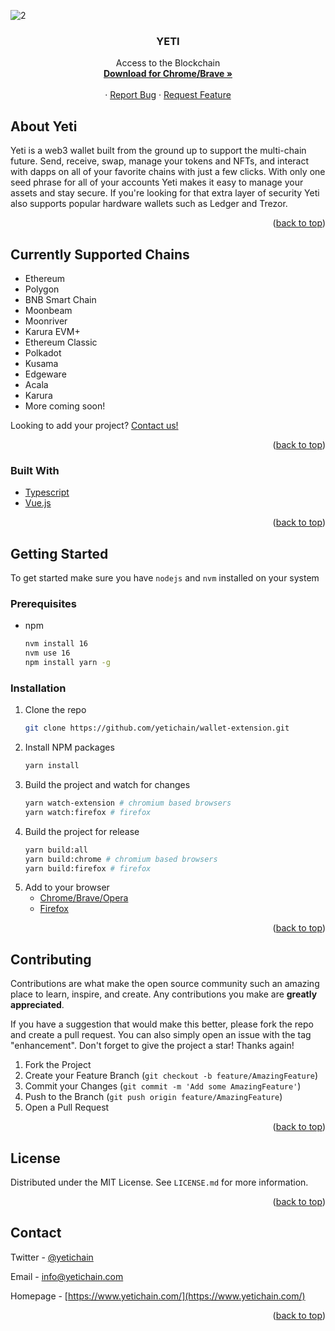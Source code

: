 
![2](https://user-images.githubusercontent.com/118218938/221086651-0be7f6b9-5dd8-4369-b6be-4f7cd877bbda.png)

  <h3 align="center">YETI</h3>

  <p align="center">
    Access to the Blockchain
    <br />
    <a href="https://chrome.google.com/webstore/detail/yeti-web30-decentralised/odpnjmimokcmjgojhnhfcnalnegdjmdn">
      <strong>Download for Chrome/Brave »</strong>
    </a>
    <br />
    <br />
    ·
    <a href="https://github.com/yetichain/wallet-extension/issues">Report Bug</a>
    ·
    <a href="https://github.com/yetichain/wallet-extension/issues">Request Feature</a>
  </p>
</div>

<!-- ABOUT THE PROJECT -->
## About Yeti

Yeti is a web3 wallet built from the ground up to support the multi-chain future. Send, receive, swap, manage your tokens and NFTs, and interact with dapps on all of your favorite chains with just a few clicks. With only one seed phrase for all of your accounts Yeti makes it easy to manage your assets and stay secure. If you're looking for that extra layer of security Yeti also supports popular hardware wallets such as Ledger and Trezor.

<p align="right">(<a href="#top">back to top</a>)</p>

## Currently Supported Chains

* Ethereum
* Polygon
* BNB Smart Chain
* Moonbeam
* Moonriver
* Karura EVM+
* Ethereum Classic
* Polkadot
* Kusama
* Edgeware
* Acala
* Karura
* More coming soon!

Looking to add your project? [Contact us!](https://docs.google.com/forms/d/e/1FAIpQLSd1XWl6xbEdGs9bygmGrpOcsCYr3yaTL9MimZFHmLvOYFzg_w/viewform)

<p align="right">(<a href="#top">back to top</a>)</p>

### Built With

* [Typescript](https://www.typescriptlang.org/)
* [Vue.js](https://vuejs.org/)

<p align="right">(<a href="#top">back to top</a>)</p>



<!-- GETTING STARTED -->
## Getting Started

To get started make sure you have `nodejs` and `nvm` installed on your system

### Prerequisites

* npm
  ```sh
  nvm install 16
  nvm use 16
  npm install yarn -g
  ```

### Installation

1. Clone the repo
   ```sh
   git clone https://github.com/yetichain/wallet-extension.git
   ```
2. Install NPM packages
   ```sh
   yarn install
   ```
3. Build the project and watch for changes
    ```sh
    yarn watch-extension # chromium based browsers
    yarn watch:firefox # firefox
    ```
4. Build the project for release
    ```sh
    yarn build:all
    yarn build:chrome # chromium based browsers
    yarn build:firefox # firefox
    ```
5. Add to your browser
    * [Chrome/Brave/Opera](https://developer.chrome.com/docs/extensions/mv2/getstarted/#manifest)
    * [Firefox](https://developer.mozilla.org/en-US/docs/Mozilla/Add-ons/WebExtensions/Your_first_WebExtension#installing)

<p align="right">(<a href="#top">back to top</a>)</p>



<!-- CONTRIBUTING -->
## Contributing

Contributions are what make the open source community such an amazing place to learn, inspire, and create. Any contributions you make are **greatly appreciated**.

If you have a suggestion that would make this better, please fork the repo and create a pull request. You can also simply open an issue with the tag "enhancement".
Don't forget to give the project a star! Thanks again!

1. Fork the Project
2. Create your Feature Branch (`git checkout -b feature/AmazingFeature`)
3. Commit your Changes (`git commit -m 'Add some AmazingFeature'`)
4. Push to the Branch (`git push origin feature/AmazingFeature`)
5. Open a Pull Request

<p align="right">(<a href="#top">back to top</a>)</p>



<!-- LICENSE -->
## License

Distributed under the MIT License. See `LICENSE.md` for more information.

<p align="right">(<a href="#top">back to top</a>)</p>



<!-- CONTACT -->
## Contact

Twitter - [@yetichain](https://twitter.com/yetichain)

Email - info@yetichain.com

Homepage - [https://www.yetichain.com/](https://www.yetichain.com/)

<p align="right">(<a href="#top">back to top</a>)</p>

